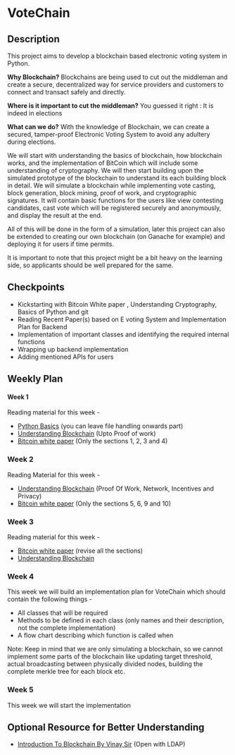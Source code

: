 # VoteChain

## Description

This project aims to develop a blockchain based electronic voting system in Python.

**Why Blockchain?**
Blockchains are being used to cut out the middleman and create a secure, decentralized way for service providers and customers to connect and transact safely and directly.

**Where is it important to cut the middleman?** You guessed it right : It is indeed in elections

**What can we do?**
With the knowledge of Blockchain, we can create a secured, tamper-proof Electronic Voting System to avoid any adultery during elections.

We will start with understanding the basics of blockchain, how blockchain works, and the
implementation of BitCoin which will include some understanding of cryptography. We will then start building upon the simulated prototype of the blockchain to understand its each building block in detail. We will simulate a blockchain while implementing vote casting, block generation, block mining, proof of work, and cryptographic signatures. It will contain basic functions for the users like view contesting candidates, cast vote which will be registered securely and anonymously, and display the result at the end.

All of this will be done in the form of a simulation, later this project can also be extended to creating our own blockchain (on Ganache for example) and deploying it for users if time permits.

It is important to note that this project might be a bit heavy on the learning side, so applicants should be well prepared for the same.

## Checkpoints

- Kickstarting with Bitcoin White paper , Understanding Cryptography, Basics of Python and git
- Reading Recent Paper(s) based on E voting System and Implementation Plan for Backend
- Implementation of important classes and identifying the required internal functions
- Wrapping up backend implementation
- Adding mentioned APIs for users

## Weekly Plan

#### Week 1

Reading material for this week -

- [Python Basics](https://www.w3schools.com/python/) (you can leave file handling onwards part)
- [Understanding Blockchain](https://www.tutorialspoint.com/blockchain/index.htm) (Upto Proof of work)
- [Bitcoin white paper](https://bitcoin.org/bitcoin.pdf) (Only the sections 1, 2, 3 and 4)


### Week 2

Reading Material for this week - 

- [Understanding Blockchain](https://www.tutorialspoint.com/blockchain/index.htm) (Proof Of Work, Network, Incentives and Privacy)
- [Bitcoin white paper](https://bitcoin.org/bitcoin.pdf) (Only the sections 5, 6, 9 and 10)

### Week 3

Reading material for this week -

- [Bitcoin white paper](https://bitcoin.org/bitcoin.pdf) (revise all the sections)
- [Understanding Blockchain](https://www.tutorialspoint.com/blockchain/index.htm)

### Week 4

This week we will build an implementation plan for VoteChain which should contain the following things -

- All classes that will be required
- Methods to be defined in each class (only names and their description, not the complete implementation)
- A flow chart describing which function is called when

Note: Keep in mind that we are only simulating a blockchain, so we cannot implement some parts of the blockchain like updating target threshold, actual broadcasting between physically divided nodes, building the complete merkle tree for each block etc.

### Week 5

This week we will start the implementation


## Optional Resource for Better Understanding

- [Introduction To Blockchain By Vinay Sir](https://drive.google.com/drive/u/0/folders/19gNulrw9ilYJu0J27X3dphZm8fW4F10h) (Open with LDAP)








